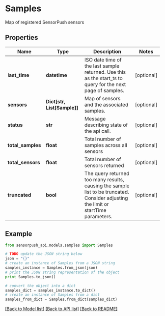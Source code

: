 # Samples

Map of registered SensorPush sensors

## Properties
Name | Type | Description | Notes
------------ | ------------- | ------------- | -------------
**last_time** | **datetime** | ISO date time of the last sample returned. Use this as the start_ts to query for the next page of samples. | [optional] 
**sensors** | **Dict[str, List[Sample]]** | Map of sensors and the associated samples. | [optional] 
**status** | **str** | Message describing state of the api call. | [optional] 
**total_samples** | **float** | Total number of samples across all sensors | [optional] 
**total_sensors** | **float** | Total number of sensors returned | [optional] 
**truncated** | **bool** | The query returned too many results, causing the sample list to be truncated. Consider adjusting the limit or startTime parameters. | [optional] 

## Example

```python
from sensorpush_api.models.samples import Samples

# TODO update the JSON string below
json = "{}"
# create an instance of Samples from a JSON string
samples_instance = Samples.from_json(json)
# print the JSON string representation of the object
print Samples.to_json()

# convert the object into a dict
samples_dict = samples_instance.to_dict()
# create an instance of Samples from a dict
samples_from_dict = Samples.from_dict(samples_dict)
```
[[Back to Model list]](../README.md#documentation-for-models) [[Back to API list]](../README.md#documentation-for-api-endpoints) [[Back to README]](../README.md)


